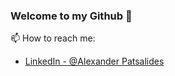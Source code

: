 ### Welcome to my Github 👋

<!--
**alex100395/alex100395** is a ✨ _special_ ✨ repository because its `README.md` (this file) appears on your GitHub profile.

Here are some ideas to get you started:

- 🔭 I’m currently working on ...
- 🌱 I’m currently learning ...
- 👯 I’m looking to collaborate on ...
- 🤔 I’m looking for help with ...
- 💬 Ask me about ...

- 😄 Pronouns: ...
- ⚡ Fun fact: ...
-->
📫 How to reach me: 
- [LinkedIn - @Alexander Patsalides](https://www.linkedin.com/in/patsalidesalexander/)
